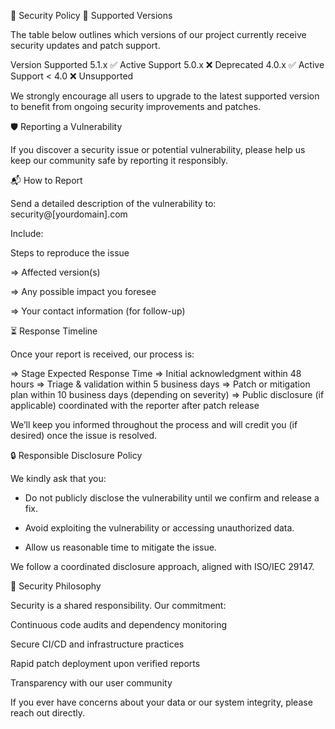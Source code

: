 🔐 Security Policy
🧭 Supported Versions

The table below outlines which versions of our project currently receive security updates and patch support.

Version	Supported
5.1.x	✅ Active Support
5.0.x	❌ Deprecated
4.0.x	✅ Active Support
< 4.0	❌ Unsupported

We strongly encourage all users to upgrade to the latest supported version to benefit from ongoing security improvements and patches.

🛡️ Reporting a Vulnerability

If you discover a security issue or potential vulnerability, please help us keep our community safe by reporting it responsibly.

📬 How to Report

Send a detailed description of the vulnerability to:
security@[yourdomain].com

Include:

Steps to reproduce the issue

=> Affected version(s)

=> Any possible impact you foresee

=> Your contact information (for follow-up)

⏳ Response Timeline

Once your report is received, our process is:

=> Stage	Expected Response Time
=> Initial acknowledgment	within 48 hours
=> Triage & validation	within 5 business days
=> Patch or mitigation plan	within 10 business days (depending on severity)
=> Public disclosure (if applicable)	coordinated with the reporter after patch release

We’ll keep you informed throughout the process and will credit you (if desired) once the issue is resolved.

🔒 Responsible Disclosure Policy

We kindly ask that you:

- Do not publicly disclose the vulnerability until we confirm and release a fix.

- Avoid exploiting the vulnerability or accessing unauthorized data.

- Allow us reasonable time to mitigate the issue.

We follow a coordinated disclosure approach, aligned with ISO/IEC 29147.

🧠 Security Philosophy

Security is a shared responsibility. Our commitment:

Continuous code audits and dependency monitoring

Secure CI/CD and infrastructure practices

Rapid patch deployment upon verified reports

Transparency with our user community

If you ever have concerns about your data or our system integrity, please reach out directly.
